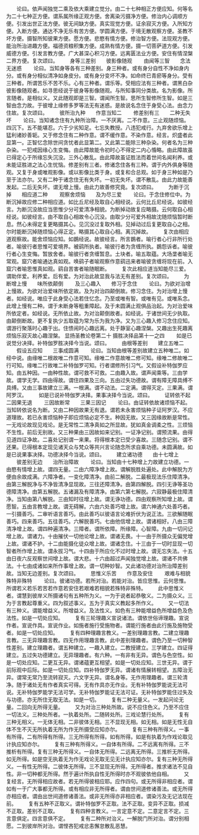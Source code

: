 <!-- { "loadSidebar": true } -->
　　论曰。依声闻独觉二乘及依大乘建立觉分。由二十七种相正方便应知。何等名为二十七种正方便。谓系属所缘正观方便。舍离染污摄净方便。修治内心调顺方便。引发出世正法方便。彼无间缺方便。真实现觉方便。证余寂灭方便。入所知方便。入断方便。通达不净无乐有苦方便。学圆满方便。于境无散观察方便。圣教不坏方便。摄智所知彼果方便。愿方便。悲愍有情方便。修治智方便。法现观方便。能治所治进趣方便。福德资粮积集方便。成熟有情方便。摄一切菩萨道方便。引发威德方便。引发言教方便。广大甚深心积习方便。远离匮法业方便。安住有情涅槃二界方便。复次颂曰。
　　身等三差别　　彼影像随观
　　由闻等三智　　念法无迷惑
　　论曰。当知身等各有三种差别。身三种者。或有身分自性不净如身内分。或有身分相似清净如身皮分。或有身分变坏不净。如命终已青瘀等身分。受有三种者。所谓苦乐不苦不乐。心有三种者。谓乐等。受相应法有三种者。谓黑白杂彼影像随观者。如寻思经说于彼身等影像随观。与所知事同分类故。名为影像。所言随者。是相似义。又此随观即是三智。谓闻所生智。思所生智修所生智。如是三智由念力故。于彼增上缘修多罗等法无有迷惑。是故说名念住于身受心法。由念力住故。复次颂曰。
　　彼所治九种　　作意当知二
　　修差别有三　　二种无失坏
　　论曰。当知诸念住有九种所治障。一不厌离。二不作意。三止观随烦恼。四沉下。五不能堪忍。六于少劣知足。七忘失教授。八违犯戒行。九弃舍欲乐增上猛利诸妙善轭。又于修念住有二种作意。谓不缓作意。不染作意。经言。炽盛者此显第一。正智忆念除世间贪忧者此显第二。又此第二能除三种杂染。何者名为三种杂染。一犯戒因缘心生变悔。由此障故能令初时心不得定二内心惛略。由此障故虽已得定心于所缘忘失沉没。三外心散乱。由此障故虽证胜法而着世间名闻利养。或未能证胜进之法心生忧恼。修差别有三者。修诸念住各有三种。谓于内外俱身等随观。又复于身或唯观影像。或以影像比类于身。或复和合总观。如于身三种如是乃至于法亦尔。又有二种于诸念住无有失坏。一初无失坏。谓不散乱。由此力故能善发起。二后无失坏。谓无增上慢。由此力故善修究竟。复次颂曰。
　　为断于沉掉　　相应道二种
　　观察舍烦恼　　及为尽三爱
　　论曰。于念住修位中。为断沉掉故应修二种相应道。如比丘尼经及取自心相经说。云何比丘尼经说。如彼经言。为断沉没故应当思惟少分可爱清净相貌。为断掉动故复应略摄。云何取自心相经说。如彼经言。由不取自心相故令心沉没。由取少分可爱外相故沈随烦恼暂时断息。然心未得定复更略摄其心。见沉没过复取外相。见掉动过后复更取自心之相。尔时能断沉掉随烦恼心得正定。略摄其心取自心相。离沉掉故。
　　复次由相应道观察故。能舍烦恼应知。如鷃经说。故彼经言。所言鷃者。喻行者心行非所行处者。喻彼行者思惟可爱境界。被鹞所执者。喻彼行者为贪缠所执。鷃怨诉者。喻彼行者心生变悔。暂放舍者。喻彼行者贪缠暂息。土块者。喻五取蕴。大场垄者喻无常观。窟穴者喻通达真如观。唤鹞子者喻观察作意鹞迅来者喻彼贪缠将现在前。入窟穴者喻思惟真如观。鹞自苦害者喻随眠断。
　　复次此相应道当知能尽三爱。谓助伴爱。利养爱。后有爱。为对治此故显我与法无有差别。复次颂曰。
　　为断增上慢　　味所依颠倒
　　及三心趣入　　修习于念住
　　论曰。为欲对治增上慢故。为欲对治爱味所依定故。及为对治四颠倒故。修习念住。为对治增上慢者。如经说。唯应于此身受心法若住忆念。乃至或唯有智。或唯有见。或唯系念。此增上慢有二种。谓于未断身等粗重障起。及于未圆满止观俱品治起。为对治爱味所依定者。如经说。无所依止故。为对治颠倒故者。如经说。于诸世间无少执取。由颠倒断故。更不复执少五取蕴为常为乐为我为净。又为三心趣入修习念住应知。谓游行聚落时心趣于出。住愦闹时心趣远离。处于静室心趣涅槃。又趣出生死趣离烦恼乐寂灭故心趣涅槃。
显扬圣教论卷第二十
摄胜决择品第十一之四
　　如是已说觉分决择。补特伽罗胜决择今当说。颂曰。
　　由根等差别　　建立五唯二
　　假设五应知　　三事成圆满
　　论曰。当知由根等差别故建立五种唯二。如经中说。由缘唯二根故唯二作意可知。缘唯二作意故唯二修可知。缘唯二修故唯二行可知。缘唯二行故唯二补特伽罗可知。行者谓修所引习气。又假设补特伽罗应知。由五种因。一由种性故。谓可救不可救。二由趣入故。谓声闻乘等。三由学故。谓学无学。四由得故。谓住四果及三向。五由过失功德故。谓有障无障具缚不具缚。又由三事故建立三满。一根满。谓不动法。二定满。谓得灭定。三果满。谓阿罗汉。
　　如是已说补特伽罗决择。果事决择今当说。颂曰。
　　证转依不起　　二因果无退
　　三因故断常　　三果三因记
　　论曰。由证转依故诸烦恼不起。当知转依说名为断。又由二种因故果无有退。谓若未永害烦恼种子证阿罗汉。不应道理故。若已永害烦恼种子即应烦恼必定不生。种因无故。又三因缘故断是常性。一无戏论故现见戏论。是无常性二清净真如之所显故。犹如真金调柔之性。三烦恼不生性。前后无别故。又三种果由三因故如来记别。一证净记别。谓预流果。由得见道四证净故。二喜处记别谓一来果。将得根本定已受少喜故。三随念记别。谓不还果。已得根本定现见诸天众与梵众等共兴言论随念所求自乘功德。未圆满故。如是已说果事决择。功德决择今当说。颂曰。
　　建立诸功德　　由十七增上
　　彼差别无边　　治所治障故
　　论曰。当知由十七种增上力故建立功德。一由愍有情增上故。谓四无量。二由六障净增上故。谓解脱胜处遍处。此中解脱为方便由余故成满。六障净者。一变化障清净。由前二解脱。二最极现法乐住障清净。由第三解脱净与不净皆清净显现故。三往还障清净。由第四解脱。四引无诤等圣功德障清净。由第五解脱。五诸漏及有障清净。由第六第七解脱。六寂静最极住障清净。当知由第八解脱。三由知时往增上故。谓无诤功德。四由观察所知增上故。谓愿智。五由言教增上故。谓无碍解。六由六处善巧增上故。谓六神通六处善巧者。一引摄善巧。二审听语言善巧。由此善巧以彼语言论难折伏为说正法。三欲解随眠善巧。四来善巧。五往善巧。六解脱善巧。七由他信增上故。谓诸相好。八由三障清净增上故。谓四种遍清净。三障者。谓所依障。所缘障。心智障。九由一切问记增上故。谓诸力。十由摧伏一切他论增上故。谓诸无畏。十一由于所摄众无偏党增上故。谓诸不护。十二由能摄化徒众增上故。谓诸念住。十三由于一切时显现一切智者所作增上故。谓永拔习气。十四由于所应化不过时增上故。谓无忘失法。十五由日夜六反观察世间增上故。谓大悲。十六由超过声闻独觉增上故。谓诸不共佛法。十七由成诸如来所作事增上故。谓一切种妙智。又此诸功德对治所治障差别故。当知无边差别。复次颂曰。
　　思惟义乐苦　　作意及安住
　　艰难与相貌　　殊特非殊特
　　论曰。彼诸功德。若所对治。若能对治。皆应思惟。云何思惟。所谓若义若乐若苦若作意若安住若艰难若相貌若殊特非殊特。
　　此中思惟义者。谓慧到彼岸义所摄诸句有五种所为义。一为于说者起恭敬义。二为摄众义。三为于言教起尊重义。四为叙述事义。五为于真实义教起多所作义。
　　又一切法有三种义。谓能增益义。所增益义。及法性义。如色有三种能增益色所增益色及色法性。如是一切处应知。
　　复有三轮理趣义宣说诸法。谓依世俗谛理趣。宣说作者。宣说作具。宣说作业。如施者施行受施物者。谓能行施者由此行施及施物受者。如是一切处应知。
　　复有四种理趣言教义。一差别理趣言教。二建立理趣言教。三无异理趣言教。四无作用理趣言教。此中差别理趣者。谓色乃至一切种智性差别。建立理趣者。谓五种建立。一趣入建立。二教授建立。三学建立。四证得建立。五过失功德建立。无异理趣者。有六种。一有非有无异。谓色与色空性。如是一切处应知。二更互无异。谓诸蕴更互相望。如是一切处应知。三世无异。谓于前际观中后际。如是一切处应知。四补特伽罗无异。谓诸有情展转相望。五障治无异。谓常无常乃至流转寂灭。六文字无异。谓名身等。无作用理趣者。谓三轮清净。随于诸处无有作者真实可得。无有作具亦无作业。无有补特伽罗能说无法可说。无补特伽罗能学无法可学。无补特伽罗能证无法可证。无补特伽罗能住过失及与功德。亦无所住无取无法。如是一切。
　　复有二种无量义。一发起问论无量。二回向无所得无量。
　　又为对治三种处所故。说不应住色义。乃至不应住一切法义。三种处所者。一执着处所。二随转处所。三戏论慧行处所。
　　复有三种无相义。一无体无相。二非彼体无相。三不显现无相。如无相。如是无性无自体不生不灭无所执着无所为作无所摄受应知亦尔。
　　复有三种有所得义。一事有所得。二有所得有所得。三无所得有所得。如有所得。如是有执着为作戏论取见计执应知亦尔。
　　复有三种有所得义。一自体有所得。二不远离有所得。三不推析有所得。复有三种无所得义。一自体无所得。二远离无所得。三推析无所得。如无所得。如是空无执着无为作无戏论无取无见无计执应知亦尔。复有三种无所得义。一有性无所得。二彼体无所得。三不显现无所得。无所得者。推求诸法不见自性。非一切种都无所得。然于遍计所执自性无所得时亦不观彼依他自相。
　　又复经言。无所得相应故者。若无所得彼相应耶。应作四句。或无所得非相应者。谓如有一于广大事都无所得。或有相应非无所得者。谓由世间道修诸善法。或无所得亦相应者。谓由出世间道修诸善法。或非无所得亦非相应者。谓染污及无记法现在前。
　　复有五种不正取义。谓补特伽罗不正取。法不正取。变异不正取。损减不正取。差别不正取。
　　复有四种言教义。一言定意不定。二意定言不定。三言意俱定。四言意俱不定。
　　复有二种所对治义。一解脱门所对治。谓分别相愿。二到彼岸所对治。谓悭吝犯戒忿恚懈怠散乱恶慧。
